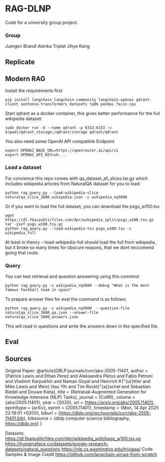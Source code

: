 # RAG-DLNP

Code for a university group project.

### Group

Juergen Brandl 
Alenka Triplat 
Jihye Kang 


## Replicate

## Modern RAG

Install the requirements first

    pip install langchain langchain-community langchain-openai qdrant-client sentence-transformers datasets tqdm pandas faiss-cpu

Start qdrant as a docker container, this gives better performance for the full wikipedia dataset:

    sudo docker run -d --name qdrant -p 6333:6333 -v $(pwd)/qdrant_storage:/qdrant/storage qdrant/qdrant

You also need some OpenAI API compatible Endpoint

    export OPENAI_BASE_URL=https://openrouter.ai/api/v1
    export OPENAI_API_KEY=sk-...

### Load a dataset

For convience this repo comes with qa_dataset_all_slices.tar.gz which includes wikipedia articles from NaturalQA dataset for you to load:

    python rag_query.py --load-wikipedia-slice naturalqa_slice_3600_wikipedia.json -c wikipedia_nq3600

Or if you want to load the full dataset, you can download the psgs_w100.tsv 

    wget https://dl.fbaipublicfiles.com/dpr/wikipedia_split/psgs_w100.tsv.gz 
    tar -zxvf psgs_w100.tsv.gz 
    python rag_query.py --load-wikipedia-tsv psgs_w100.tsv -c wikipedia_full

At least in theory --load-wikipedia-full should load the full from wikipedia, but it broke so many times for obscure reasons, that we dont reccomend going that route.

### Query

You can test retrieval and question answering using this commnd:

    python rag_query.py -c wikipedia_nq3600 --debug "What is the most famous football team in spain"

To prepare answer files for eval the command is as follows:

    python rag_query.py -c wikipedia_nq3600  --question-file naturalqa_slice_3600_qa.json --answer-file naturalqa_slice_3600_answers.json

This will read in questions and write the answers down in the specified file.

## Eval

## Sources
Original Paper:
@article{DBLP:journals/corr/abs-2005-11401,
  author       = {Patrick Lewis and
                  Ethan Perez and
                  Aleksandra Piktus and
                  Fabio Petroni and
                  Vladimir Karpukhin and
                  Naman Goyal and
                  Heinrich K{\"{u}}ttler and
                  Mike Lewis and
                  Wen{-}tau Yih and
                  Tim Rockt{\"{a}}schel and
                  Sebastian Riedel and
                  Douwe Kiela},
  title        = {Retrieval-Augmented Generation for Knowledge-Intensive {NLP} Tasks},
  journal      = {CoRR},
  volume       = {abs/2005.11401},
  year         = {2020},
  url          = {https://arxiv.org/abs/2005.11401},
  eprinttype    = {arXiv},
  eprint       = {2005.11401},
  timestamp    = {Mon, 14 Apr 2025 22:19:01 +0200},
  biburl       = {https://dblp.org/rec/journals/corr/abs-2005-11401.bib},
  bibsource    = {dblp computer science bibliography, https://dblp.org}
}

Datasets:
https://dl.fbaipublicfiles.com/dpr/wikipedia_split/psgs_w100.tsv.gz
https://huggingface.co/datasets/google-research-datasets/natural_questions
https://nlp.cs.washington.edu/triviaqa/
Code Samples & Image Credit
https://github.com/langchain-ai/rag-from-scratch

